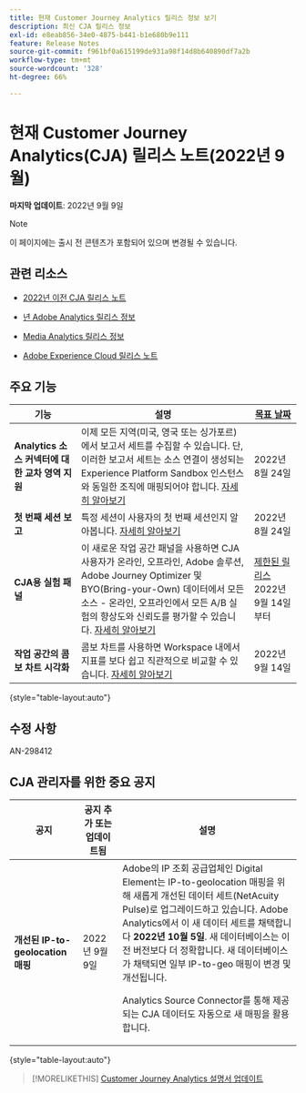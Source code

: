 ```yaml
---
title: 현재 Customer Journey Analytics 릴리스 정보 보기
description: 최신 CJA 릴리스 정보
exl-id: e8eab856-34e0-4875-b441-b1e680b9e111
feature: Release Notes
source-git-commit: f961bf0a615199de931a98f14d8b640890df7a2b
workflow-type: tm+mt
source-wordcount: '328'
ht-degree: 66%

---
```


# 현재 Customer Journey Analytics(CJA) 릴리스 노트(2022년 9월)

**마지막 업데이트**: 2022년 9월 9일

>[!NOTE]
>
>이 페이지에는 출시 전 콘텐츠가 포함되어 있으며 변경될 수 있습니다.

## 관련 리소스

* [2022년 이전 CJA 릴리스 노트](/help/release-notes/2022.md)

* [년 Adobe Analytics 릴리스 정보](https://experienceleague.adobe.com/docs/analytics/release-notes/latest.html?lang=kr)

* [Media Analytics 릴리스 정보](https://experienceleague.adobe.com/docs/media-analytics/using/additional-resources/release-notes.html?lang=kr)

* [Adobe Experience Cloud 릴리스 노트](https://experienceleague.adobe.com/docs/release-notes/experience-cloud/current.html?lang=ko)

## 주요 기능

| 기능 | 설명 | [목표 날짜](/help/release-notes/releases.md) |
| ----------- | ---------- | ----- |
| **Analytics 소스 커넥터에 대한 교차 영역 지원** | 이제 모든 지역(미국, 영국 또는 싱가포르)에서 보고서 세트를 수집할 수 있습니다. 단, 이러한 보고서 세트는 소스 연결이 생성되는 Experience Platform Sandbox 인스턴스와 동일한 조직에 매핑되어야 합니다. [자세히 알아보기](https://experienceleague.adobe.com/docs/experience-platform/sources/ui-tutorials/create/adobe-applications/analytics.html?lang=ko-kr) | 2022년 8월 24일 |
| **첫 번째 세션 보고** | 특정 세션이 사용자의 첫 번째 세션인지 알아봅니다. [자세히 알아보기](/help/data-views/data-views-usecases.md) | 2022년 8월 24일 |
| **CJA용 실험 패널** | 이 새로운 작업 공간 패널을 사용하면 CJA 사용자가 온라인, 오프라인, Adobe 솔루션, Adobe Journey Optimizer 및 BYO(Bring-your-Own) 데이터에서 모든 소스 - 온라인, 오프라인에서 모든 A/B 실험의 향상도와 신뢰도를 평가할 수 있습니다. [자세히 알아보기](/help/analysis-workspace/c-panels/experimentation.md) | [제한된 릴리스](/help/release-notes/releases.md) 2022년 9월 14일부터 |
| **작업 공간의 콤보 차트 시각화** | 콤보 차트를 사용하면 Workspace 내에서 지표를 보다 쉽고 직관적으로 비교할 수 있습니다. [자세히 알아보기](https://experienceleague.adobe.com/docs/analytics-platform/using/cja-workspace/visualizations/combo-charts.html?lang=en) | 2022년 9월 14일 |

{style=&quot;table-layout:auto&quot;}

## 수정 사항

AN-298412

## CJA 관리자를 위한 중요 공지

| 공지 | 공지 추가 또는 업데이트됨 | 설명 |
| --- | --- | --- |
| **개선된 IP-to-geolocation 매핑** | 2022년 9월 9일 | Adobe의 IP 조회 공급업체인 Digital Element는 IP-to-geolocation 매핑을 위해 새롭게 개선된 데이터 세트(NetAcuity Pulse)로 업그레이드하고 있습니다. Adobe Analytics에서 이 새 데이터 세트를 채택합니다 **2022년 10월 5일**. 새 데이터베이스는 이전 버전보다 더 정확합니다. 새 데이터베이스가 채택되면 일부 IP-to-geo 매핑이 변경 및 개선됩니다.<p> Analytics Source Connector를 통해 제공되는 CJA 데이터도 자동으로 새 매핑을 활용합니다. |

{style=&quot;table-layout:auto&quot;}

>[!MORELIKETHIS]
>[Customer Journey Analytics 설명서 업데이트](/help/release-notes/doc-changes.md)
